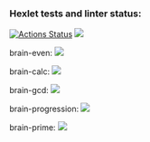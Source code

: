 ### Hexlet tests and linter status:
[![Actions Status](https://github.com/Yannapfl/frontend-project-44/workflows/hexlet-check/badge.svg)](https://github.com/Yannapfl/frontend-project-44/actions)
<a href="https://codeclimate.com/github/Yannapfl/frontend-project-44/maintainability"><img src="https://api.codeclimate.com/v1/badges/d751108909af6ed80924/maintainability" /></a>

brain-even: <a href="https://asciinema.org/a/fzSeKwFdA68gEEKxMSYVFGmOQ" target="_blank"><img src="https://asciinema.org/a/fzSeKwFdA68gEEKxMSYVFGmOQ.svg" /></a>

brain-calc: <a href="https://asciinema.org/a/euupK1r3rJOJrbaCtr2VFLJ2G" target="_blank"><img src="https://asciinema.org/a/euupK1r3rJOJrbaCtr2VFLJ2G.svg" /></a>

brain-gcd: <a href="https://asciinema.org/a/YxIBtXSdQFbv08fx6tkJFje3Y" target="_blank"><img src="https://asciinema.org/a/YxIBtXSdQFbv08fx6tkJFje3Y.svg" /></a>

brain-progression: <a href="https://asciinema.org/a/L8zEii5X8McZpY2GWbv89M3cE" target="_blank"><img src="https://asciinema.org/a/L8zEii5X8McZpY2GWbv89M3cE.svg" /></a>

brain-prime: <a href="https://asciinema.org/a/Bfz8FBoMJFTmKZZNt3aNFlx7j" target="_blank"><img src="https://asciinema.org/a/Bfz8FBoMJFTmKZZNt3aNFlx7j.svg" /></a>

